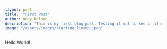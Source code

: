 ```yaml
---
layout: post
title:  "First Post"
author: Andy Nelson
description: "This is my first blog post. Testing it out to see if it works!"
image: "/assets/images/starting_lineup.jpeg"
--- 
```


Hello World!
